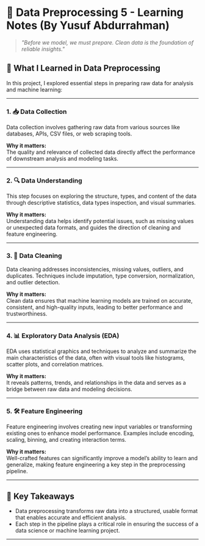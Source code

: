# 🧹 Data Preprocessing 5 - Learning Notes (By Yusuf Abdurrahman)

> *"Before we model, we must prepare. Clean data is the foundation of reliable insights."*

## 📘 What I Learned in Data Preprocessing

In this project, I explored essential steps in preparing raw data for analysis and machine learning:

---

### 1. 📥 Data Collection

Data collection involves gathering raw data from various sources like databases, APIs, CSV files, or web scraping tools.

**Why it matters:**  
The quality and relevance of collected data directly affect the performance of downstream analysis and modeling tasks.

---

### 2. 🔍 Data Understanding

This step focuses on exploring the structure, types, and content of the data through descriptive statistics, data types inspection, and visual summaries.

**Why it matters:**  
Understanding data helps identify potential issues, such as missing values or unexpected data formats, and guides the direction of cleaning and feature engineering.

---

### 3. 🧼 Data Cleaning

Data cleaning addresses inconsistencies, missing values, outliers, and duplicates. Techniques include imputation, type conversion, normalization, and outlier detection.

**Why it matters:**  
Clean data ensures that machine learning models are trained on accurate, consistent, and high-quality inputs, leading to better performance and trustworthiness.

---

### 4. 📊 Exploratory Data Analysis (EDA)

EDA uses statistical graphics and techniques to analyze and summarize the main characteristics of the data, often with visual tools like histograms, scatter plots, and correlation matrices.

**Why it matters:**  
It reveals patterns, trends, and relationships in the data and serves as a bridge between raw data and modeling decisions.

---

### 5. 🛠️ Feature Engineering

Feature engineering involves creating new input variables or transforming existing ones to enhance model performance. Examples include encoding, scaling, binning, and creating interaction terms.

**Why it matters:**  
Well-crafted features can significantly improve a model’s ability to learn and generalize, making feature engineering a key step in the preprocessing pipeline.

---

## 📌 Key Takeaways

- Data preprocessing transforms raw data into a structured, usable format that enables accurate and efficient analysis.
- Each step in the pipeline plays a critical role in ensuring the success of a data science or machine learning project.

---

